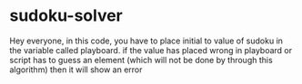# sudoku-solver
Hey everyone, in this code, you have to place initial to value of sudoku in the variable called playboard.
if the value has placed wrong in playboard or script has to guess an element (which will not be done by through this algorithm) then it will show an error
